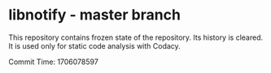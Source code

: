# libnotify - master branch

This repository contains frozen state of the repository.
Its history is cleared. It is used only for static code
analysis with Codacy.

Commit Time: 1706078597